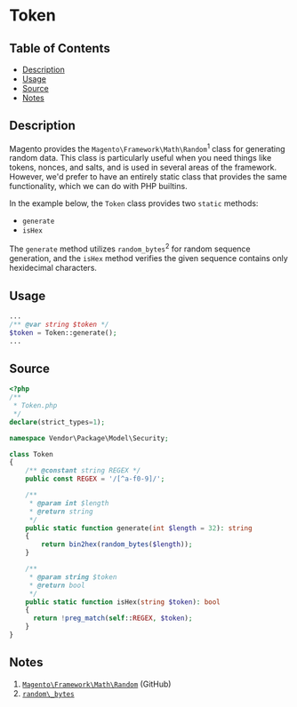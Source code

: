 # Token

## Table of Contents

+ [Description](#description)
+ [Usage](#usage)
+ [Source](#source)
+ [Notes](#notes)

## Description

Magento provides the `Magento\Framework\Math\Random`<sup>1</sup> class for
generating random data. This class is particularly useful when you need things
like tokens, nonces, and salts, and is used in several areas of the framework.
However, we'd prefer to have an entirely static class that provides the same
functionality, which we can do with PHP builtins.

In the example below, the `Token` class provides two `static` methods:

+ `generate`
+ `isHex`

The `generate` method utilizes `random_bytes`<sup>2</sup> for random sequence
generation, and the `isHex` method verifies the given sequence contains only
hexidecimal characters.

## Usage

```php
...
/** @var string $token */
$token = Token::generate();
...
```

## Source

```php
<?php
/**
 * Token.php
 */
declare(strict_types=1);

namespace Vendor\Package\Model\Security;

class Token
{
    /** @constant string REGEX */
    public const REGEX = '/[^a-f0-9]/';

    /**
     * @param int $length
     * @return string
     */
    public static function generate(int $length = 32): string
    {
        return bin2hex(random_bytes($length));
    }

    /**
     * @param string $token
     * @return bool
     */
    public static function isHex(string $token): bool
    {
      return !preg_match(self::REGEX, $token);
    }
}
```

## Notes

1. [`Magento\Framework\Math\Random`](https://github.com/magento/magento2/blob/2.3-develop/lib/internal/Magento/Framework/Math/Random.php) (GitHub)
2. [`random\_bytes`](https://www.php.net/manual/en/function.random-bytes.php)
